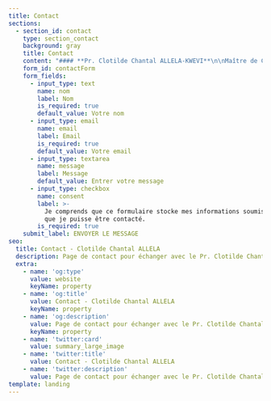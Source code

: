 ```yaml
---
title: Contact
sections:
  - section_id: contact
    type: section_contact
    background: gray
    title: Contact
    content: "#### **Pr. Clotilde Chantal ALLELA-KWEVI**\n\nMaître de Conférences, Art et Littérature hispano-américains\n\n\nUniversité Omar Bongo\n\n\nFaculté de Lettres et Sciences Humaines\n\n\nDépartement\_ d’Etudes Ibériques et Latino-américaines\n\n\nBP: 17004 | Tél :(+241) 01-73-76-42\n\n\nLibreville (GABON)\n\n<yachadee1208@gmail.com>\n\n<clotilde.allela@yahoo.com>\n"
    form_id: contactForm
    form_fields:
      - input_type: text
        name: nom
        label: Nom
        is_required: true
        default_value: Votre nom
      - input_type: email
        name: email
        label: Email
        is_required: true
        default_value: Votre email
      - input_type: textarea
        name: message
        label: Message
        default_value: Entrer votre message
      - input_type: checkbox
        name: consent
        label: >-
          Je comprends que ce formulaire stocke mes informations soumises afin
          que je puisse être contacté.
        is_required: true
    submit_label: ENVOYER LE MESSAGE
seo:
  title: Contact - Clotilde Chantal ALLELA
  description: Page de contact pour échanger avec le Pr. Clotilde Chantal ALLELA-KWEVI.
  extra:
    - name: 'og:type'
      value: website
      keyName: property
    - name: 'og:title'
      value: Contact - Clotilde Chantal ALLELA
      keyName: property
    - name: 'og:description'
      value: Page de contact pour échanger avec le Pr. Clotilde Chantal ALLELA-KWEVI.
      keyName: property
    - name: 'twitter:card'
      value: summary_large_image
    - name: 'twitter:title'
      value: Contact - Clotilde Chantal ALLELA
    - name: 'twitter:description'
      value: Page de contact pour échanger avec le Pr. Clotilde Chantal ALLELA-KWEVI.
template: landing
---
```

